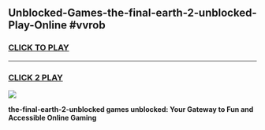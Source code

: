 
## Unblocked-Games-the-final-earth-2-unblocked-Play-Online #vvrob
<h3>
<a href="https://news.freeplayer.one?title=the-final-earth-2-unblocked&ref=3">CLICK TO PLAY</a></h3>
<hr>

<h3>
<a href="https://news.freeplayer.one?title=the-final-earth-2-unblocked&ref=3">CLICK 2 PLAY</a>
  
</h3>

<a href="https://news.freeplayer.one?title=the-final-earth-2-unblocked&ref=3"><img src="https://clearcache.store/games.png"></a>


**the-final-earth-2-unblocked games unblocked: Your Gateway to Fun and Accessible Online Gaming**
